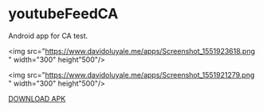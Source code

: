 # youtubeFeedCA
Android app for CA test. 

<img src="https://www.davidoluyale.me/apps/Screenshot_1551923618.png
" width="300" height"500"/>

<img src="https://www.davidoluyale.me/apps/Screenshot_1551921279.png
" width="300" height"500"/>

<a href="https://www.davidoluyale.me/apps/ca-test-android.apk
">DOWNLOAD APK</a>
